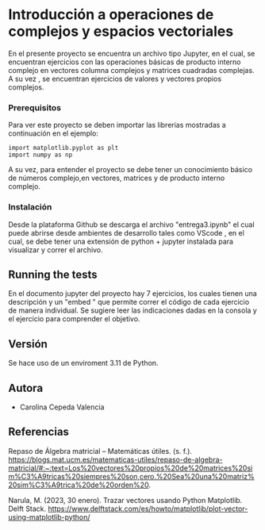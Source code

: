 # Introducción a  operaciones de complejos y espacios vectoriales

En el presente proyecto se encuentra un archivo tipo Jupyter, en el cual, se encuentran ejercicios con las operaciones básicas de producto interno complejo en vectores columna complejos y matrices cuadradas complejas. A su vez , se encuentran ejercicios de valores y vectores propios complejos.

### Prerequisitos
Para ver este proyecto se deben importar las librerias mostradas a continuación en el ejemplo:
```
import matplotlib.pyplot as plt
import numpy as np
```
A su vez, para entender el proyecto se debe tener un conocimiento básico de
números complejo,en vectores, matrices y de producto interno complejo.

### Instalación
Desde la plataforma Github se descarga el archivo "entrega3.ipynb" el cual puede abrirse desde ambientes de desarrollo tales como VScode , en el cual, se debe tener una extensión de python + jupyter instalada para visualizar y correr el archivo.

## Running the tests
En el documento jupyter del proyecto hay 7 ejercicios, los cuales tienen una descripción y un "embed " que permite correr el código de cada ejercicio de manera individual. Se sugiere leer las indicaciones dadas en la consola y el ejercicio para comprender el objetivo.

## Versión
Se hace uso de un enviroment 3.11 de Python.

## Autora
* Carolina Cepeda Valencia

## Referencias
Repaso de Álgebra matricial – Matemáticas útiles. (s. f.). https://blogs.mat.ucm.es/matematicas-utiles/repaso-de-algebra-matricial/#:~:text=Los%20vectores%20propios%20de%20matrices%20sim%C3%A9tricas%20siempres%20son,cero.%20Sea%20una%20matriz%20sim%C3%A9trica%20de%20orden%20.

Narula, M. (2023, 30 enero). Trazar vectores usando Python Matplotlib. Delft Stack. https://www.delftstack.com/es/howto/matplotlib/plot-vector-using-matplotlib-python/

